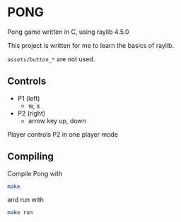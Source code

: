 # PONG

Pong game written in C, using raylib 4.5.0

This project is written for me to learn the basics of raylib.

`assets/button_*` are not used.

## Controls

- P1 (left)
    - w, s
- P2 (right)
    - arrow key up, down

Player controls P2 in one player mode

## Compiling

Compile Pong with

```sh
make
```

and run with

```sh
make run
```
